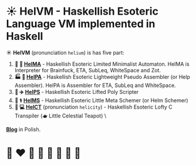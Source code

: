 # ☀️ **HelVM** - Haskellish Esoteric Language VM implemented in Haskell

☀️ **HelVM** (pronunciation `helium`) is has five part:

1. **🔧 🎨 [HelMA](http://helvm.org/helma)** - Haskellish Esoteric Limited Minimalist Automaton. HelMA is Interpreter for Brainfuck, ETA, SubLeq, WhiteSpace and Zot.
2. **🏭 🌾 [HelPA](http://helvm.org/helpa)** - Haskellish Esoteric Lightweight Pseudo Assembler (or Help Assembler).  HelPA is Assembler for ETA, SubLeq and WhiteSpace.
3. **🚀 ✈️ [HelPS](http://helvm.org/helps)** - Haskellish Esoteric Lifted Poly Scripter
4. **🔬 ⚕️ [HelMS](http://helvm.org/helms)** - Haskellish Esoteric Little Meta Schemer (or Helm Schemer)
5. **💼 💻 [HelCT](http://helvm.org/helct)** (pronunciation `helicity`) - Haskellish Esoteric Lofty C Transpiler (🫖 Little Celestial Teapot) \
<!-- 6. 🚒 🍳 🧑‍🚒 🧑‍🍳 **[HelL](http://helvm.github.io/hell)** - Heavenly Esoteric Linear Logician Language -->
<!-- 7. 🎓 🏫 🧑‍🎓 🧑‍🏫 **HELOS** (pronunciation `helios`) - Heavenly Esoteric Little Operation System  -->

**[Blog](https://writeonly.github.io/projects/helvm)** in Polish.

<!-- https://en.wikipedia.org/wiki/README -->

# 🌈 ❤️ 💛 💚 💙 🤍 🖤 🦄
